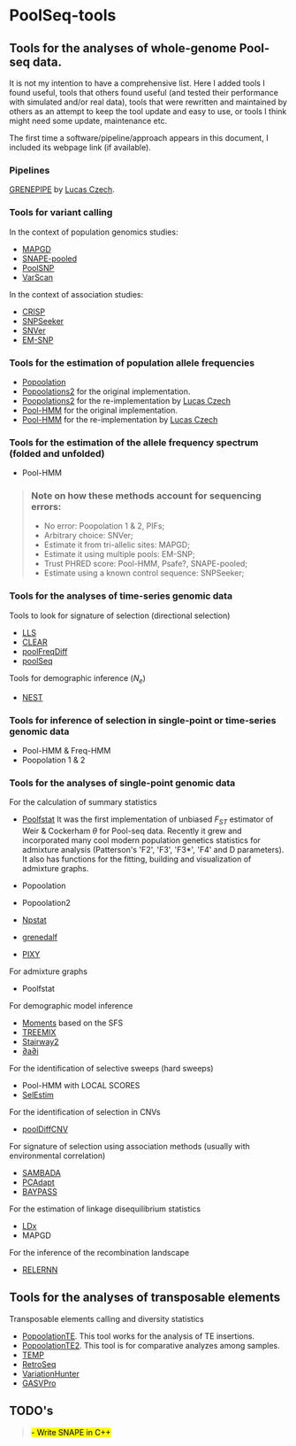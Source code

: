 # PoolSeq-tools

## **Tools for the analyses of whole-genome Pool-seq data.**
It is not my intention to have a comprehensive list. Here I added tools I found useful, tools that others found useful (and tested their performance with simulated and/or real data), tools that were rewritten and maintained by others as an attempt to keep the tool update and easy to use, or tools I think might need some update, maintenance etc.

The first time a software/pipeline/approach appears in this document, I included its webpage link (if available).

### **Pipelines**

[GRENEPIPE](https://github.com/moiexpositoalonsolab/grenepipe) by [Lucas Czech](https://github.com/lczech).

### **Tools for variant calling**

In the context of population genomics studies:
- [MAPGD](https://github.com/LynchLab/MAPGD)
- [SNAPE-pooled](https://github.com/EmanueleRaineri/snape-pooled)
- [PoolSNP](https://github.com/capoony/PoolSNP)
- [VarScan](http://varscan.sourceforge.net)

In the context of association studies:
- [CRISP](https://github.com/vibansal/crisp/)
- [SNPSeeker](http://genetics.wustl.edu/rmlab/software/)
- [SNVer](http://snver.sourceforge.net)
- [EM-SNP](https://dornsife.usc.edu/labs/fsun/programs/)

### **Tools for the estimation of population allele frequencies**
- [Popoolation](https://github.com/lczech/popoolation)
- [Popoolations2](https://sourceforge.net/p/popoolation2/wiki/Manual/) for the original implementation.
- [Poopolations2](https://github.com/lczech/popoolation2) for the re-implementation by [Lucas Czech](https://github.com/lczech)
- [Pool-HMM](https://forge-dga.jouy.inra.fr/projects/pool-hmm) for the original implementation.
- [Pool-HMM](https://github.com/lczech/PoolHMM)  for the re-implementation by [Lucas Czech](https://github.com/lczech)

### **Tools for the estimation of the allele frequency spectrum (folded and unfolded)**
- Pool-HMM

> ### Note on how these methods account for sequencing errors:
> - No error: Poopolation 1 & 2, PIFs;
> - Arbitrary choice: SNVer;
> - Estimate it from tri-allelic sites: MAPGD;
> - Estimate it using multiple pools: EM-SNP;
> - Trust PHRED score: Pool-HMM, Psafe?, SNAPE-pooled;
> - Estimate using a known control sequence: SNPSeeker;

### **Tools for the analyses of time-series genomic data**

Tools to look for signature of selection (directional selection)

- [LLS](https://github.com/ThomasTaus/poolSeq)
- [CLEAR](https://github.com/airanmehr/clear)
- [poolFreqDiff](https://github.com/RAWWiberg/poolFreqDiff)
- [poolSeq](https://github.com/ThomasTaus/poolSeq)

Tools for demographic inference ($N_e$)
- [NEST](https://github.com/ThomasTaus/Nest)

### **Tools for inference of selection in single-point or time-series genomic data**
- Pool-HMM & Freq-HMM
- Poopolation 1 & 2

### **Tools for the analyses of single-point genomic data**

For the calculation of summary statistics
- [Poolfstat](https://rdrr.io/cran/poolfstat/) 
It was the first implementation of unbiased $F_{ST}$ estimator of Weir & Cockerham $\theta$ for Pool-seq data. Recently it grew and incorporated many cool modern population genetics statistics for admixture analysis (Patterson's 'F2', 'F3', 'F3*', 'F4' and D parameters). It also has functions for the fitting, building and visualization of admixture graphs.

- Popoolation
- Popoolation2
- [Npstat](https://github.com/lucaferretti/npstat)
- [grenedalf](https://github.com/lczech/grenedalf)
- [PIXY](https://github.com/ksamuk/pixy)

For admixture graphs
- Poolfstat

For demographic model inference 
- [Moments](https://moments.readthedocs.io/en/latest/introduction.html) based on the SFS
- [TREEMIX](https://bitbucket.org/nygcresearch/treemix/src)
- [Stairway2](https://github.com/xiaoming-liu/stairway-plot-v2)
- [∂a∂i](https://bitbucket.org/gutenkunstlab/dadi)

For the identification of selective sweeps (hard sweeps)
- Pool-HMM with LOCAL SCORES
- [SelEstim](http://www1.montpellier.inra.fr/CBGP/software/selestim/index.html)

For the identification of selection in CNVs
- [poolDiffCNV](https://github.com/andrewkern/poolDiffCNV)

For signature of selection using association methods (usually with environmental correlation)
- [SAMBADA](http://lasig.epfl.ch/sambada)
- [PCAdapt](http://membres-timc.imag.fr/Michael.Blum/PCAdapt.html)
- [BAYPASS](http://www1.montpellier.inra.fr/CBGP/software/baypass/)

For the estimation of linkage disequilibrium statistics
- [LDx](https://sourceforge.net/p/ldx/wiki/User%20Manual/)
- MAPGD

For the inference of the recombination landscape
- [RELERNN](https://github.com/kr-colab/ReLERNN)

## **Tools for the analyses of transposable elements**

Transposable elements calling and diversity statistics
- [PopoolationTE](https://sourceforge.net/projects/popoolationte/). This tool works for the analysis of TE insertions.
- [PopoolationTE2](https://sourceforge.net/p/popoolation-te2/wiki/Home/). This tool is for comparative analyzes among samples.
- [TEMP](https://github.com/JialiUMassWengLab/TEMP)
- [RetroSeq](https://github.com/tk2/RetroSeq)
- [VariationHunter](http://variationhunter.sourceforge.net/Home)
- [GASVPro](http://code.google.com/p/gasv/)

## **TODO's**
> <mark style="background-color: #FFFF00"> - Write SNAPE in C++ </mark>